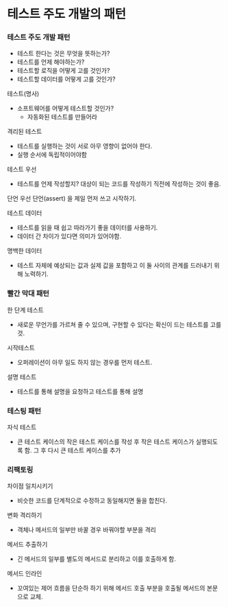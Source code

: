 # 테스트 주도 개발의 패턴

### 테스트 주도 개발 패턴

- 테스트 한다는 것은 무엇을 뜻하는가?
- 테스트를 언제 해야하는가?
- 테스트할 로직을 어떻게 고를 것인가?
- 테스트할 데이터를 어떻게 고를 것인가?

테스트(명사)

- 소프트웨어를 어떻게 테스트할 것인가?
  - 자동화된 테스트를 만들어라

격리된 테스트

- 테스트를 실행하는 것이 서로 아무 영향이 없어야 한다.
- 실행 순서에 독립적이어야함

테스트 우선

- 테스트를 언제 작성할지? 대상이 되는 코드를 작성하기 직전에 작성하는 것이 좋음.

단언 우선
단언(assert) 을 제일 먼저 쓰고 시작하기.

테스트 데이터

- 테스트를 읽을 때 쉽고 따라가기 좋을 데이터를 사용하기.
- 데이터 간 차이가 있다면 의미가 있어야함.

명백한 데이터

- 테스트 자체에 예상되는 값과 실제 값을 포함하고 이 둘 사이의 관계를 드러내기 위해 노력하기.

### 빨간 막대 패턴

한 단계 테스트

- 새로운 무언가를 가르쳐 줄 수 있으며, 구현할 수 있다는 확신이 드는 테스트를 고를 것.

시작테스트

- 오퍼레이션이 아무 일도 하지 않는 경우를 먼저 테스트.

설명 테스트

- 테스트를 통해 설명을 요청하고 테스트를 통해 설명

### 테스팅 패턴

자식 테스트

- 큰 테스트 케이스의 작은 테스트 케이스를 작성 후 작은 테스트 케이스가 실행되도록 함. 그 후 다시 큰 테스트 케이스를 추가

### 리팩토링

차이점 일치시키기

- 비슷한 코드를 단계적으로 수정하고 동일해지면 둘을 합친다.

변화 격리하기

- 객체나 메서드의 일부만 바꿀 경우 바꿔야할 부분을 격리

메서드 추출하기

- 긴 메서드의 일부를 별도의 메서드로 분리하고 이를 호출하게 함.

메서드 인라인

- 꼬여있는 제어 흐름을 단순하 하기 위해 메서드 호출 부분을 호출될 메서드의 본문으로 교체.
